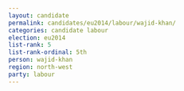 ```yaml
---
layout: candidate
permalink: candidates/eu2014/labour/wajid-khan/
categories: candidate labour
election: eu2014
list-rank: 5
list-rank-ordinal: 5th
person: wajid-khan
region: north-west
party: labour
---
```

